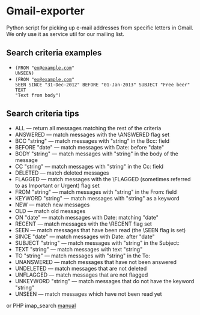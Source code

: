 Gmail-exporter
==============

Python script for picking up e-mail addresses from specific letters in Gmail. We only use it as service util for our mailing list.

Search criteria examples
-----------------------
*  <code>(FROM "ex@example.com" UNSEEN)</code>
*  <code>(FROM "ex@example.com" SEEN SINCE "31-Dec-2012" BEFORE "01-Jan-2013" SUBJECT "Free beer" TEXT "Text from body")</code>

Search criteria tips
----------------------
* ALL &mdash; return all messages matching the rest of the criteria
* ANSWERED &mdash; match messages with the \\ANSWERED flag set
* BCC "string" &mdash; match messages with "string" in the Bcc: field
* BEFORE "date" &mdash; match messages with Date: before "date"
* BODY "string" &mdash; match messages with "string" in the body of the message
* CC "string" &mdash; match messages with "string" in the Cc: field
* DELETED &mdash; match deleted messages
* FLAGGED &mdash; match messages with the \\FLAGGED (sometimes referred to as Important or Urgent) flag set
* FROM "string" &mdash; match messages with "string" in the From: field
* KEYWORD "string" &mdash; match messages with "string" as a keyword
* NEW &mdash; match new messages
* OLD &mdash; match old messages
* ON "date" &mdash; match messages with Date: matching "date"
* RECENT &mdash; match messages with the \\RECENT flag set
* SEEN &mdash; match messages that have been read (the \\SEEN flag is set)
* SINCE "date" &mdash; match messages with Date: after "date"
* SUBJECT "string" &mdash; match messages with "string" in the Subject:
* TEXT "string" &mdash; match messages with text "string"
* TO "string" &mdash; match messages with "string" in the To:
* UNANSWERED &mdash; match messages that have not been answered
* UNDELETED &mdash; match messages that are not deleted
* UNFLAGGED &mdash; match messages that are not flagged
* UNKEYWORD "string" &mdash; match messages that do not have the keyword "string"
* UNSEEN &mdash; match messages which have not been read yet

or PHP imap_search <a href="http://php.net/manual/ru/function.imap-search.php">manual</a>